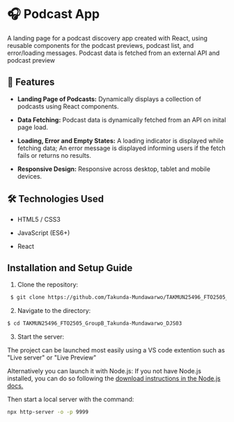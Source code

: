 # 🎧 Podcast App

A landing page for a podcast discovery app created with React, using reusable components for the podcast previews, podcast list, and error/loading messages. Podcast data is fetched from an external API and podcast preview

## 🚀 Features

- **Landing Page of Podcasts:** Dynamically displays a collection of podcasts using React components.

- **Data Fetching:** Podcast data is dynamically fetched from an API on inital page load.

- **Loading, Error and Empty States:** A loading indicator is displayed while fetching data; An error message is displayed informing users if the fetch fails or returns no results.

- **Responsive Design:** Responsive across desktop, tablet and mobile devices.

## 🛠️ Technologies Used

- HTML5 / CSS3

- JavaScript (ES6+)

- React

## Installation and Setup Guide

1. Clone the repository:

```bash
 $ git clone https://github.com/Takunda-Mundawarwo/TAKMUN25496_FTO2505_GroupB_Takunda-Mundawarwo_DJS03.git
```

2. Navigate to the directory:

```bash
$ cd TAKMUN25496_FTO2505_GroupB_Takunda-Mundawarwo_DJS03
```

3. Start the server:

The project can be launched most easily using a VS code extention such as "Live server" or "Live Preview"

Alternatively you can launch it with Node.js:
If you not have Node.js installed, you can do so following the [download instructions in the Node.js docs.](https://nodejs.org/en/download)

Then start a local server with the command:

```bash
npx http-server -o -p 9999
```
